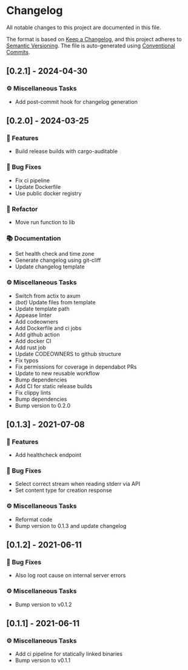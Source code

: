 # Changelog

All notable changes to this project are documented in this file.

The format is based on [Keep a Changelog], and this project adheres to
[Semantic Versioning]. The file is auto-generated using [Conventional Commits].

[keep a changelog]: https://keepachangelog.com/en/1.0.0/
[semantic versioning]: https://semver.org/spec/v2.0.0.html
[conventional commits]: https://www.conventionalcommits.org/en/v1.0.0/

## [0.2.1] - 2024-04-30

### ⚙️ Miscellaneous Tasks

- Add post-commit hook for changelog generation


## [0.2.0] - 2024-03-25

### 🚀 Features

- Build release builds with cargo-auditable

### 🐛 Bug Fixes

- Fix ci pipeline
- Update Dockerfile
- Use public docker registry

### 🚜 Refactor

- Move run function to lib

### 📚 Documentation

- Set health check and time zone
- Generate changelog using git-cliff
- Update changelog template

### ⚙️ Miscellaneous Tasks

- Switch from actix to axum
- *(bot)* Update files from template
- Update template path
- Appease linter
- Add codeowners
- Add Dockerfile and ci jobs
- Add github action
- Add docker CI
- Add rust job
- Update CODEOWNERS to github structure
- Fix typos
- Fix permissions for coverage in dependabot PRs
- Update to new reusable workflow
- Bump dependencies
- Add CI for static release builds
- Fix clippy lints
- Bump dependencies
- Bump version to 0.2.0


## [0.1.3] - 2021-07-08

### 🚀 Features

- Add healthcheck endpoint

### 🐛 Bug Fixes

- Select correct stream when reading stderr via API
- Set content type for creation response

### ⚙️ Miscellaneous Tasks

- Reformat code
- Bump version to 0.1.3 and update changelog


## [0.1.2] - 2021-06-11

### 🐛 Bug Fixes

- Also log root cause on internal server errors

### ⚙️ Miscellaneous Tasks

- Bump version to v0.1.2


## [0.1.1] - 2021-06-11

### ⚙️ Miscellaneous Tasks

- Add ci pipeline for statically linked binaries
- Bump version to v0.1.1


<!-- generated by git-cliff -->

